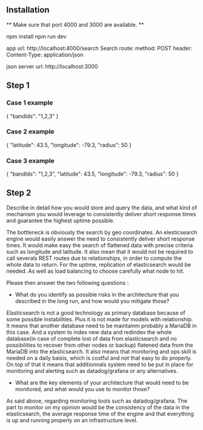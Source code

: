 ## Installation

** Make sure that port 4000 and 3000 are available. **

npm install
npm run dev

app url: http://localhost:4000/search
    Search route:
        method: POST
        header: Content-Type: application/json

json server url: http://localhost:3000

## Step 1

### Case 1 example
{
    "bandIds": "1,2,3"
}

### Case 2 example
{
    "latitude": 43.5,
    "longitude": -79.3,
    "radius": 50
}

### Case 3 example
{
    "bandIds": "1,2,3",
    "latitude": 43.5,
    "longitude": -79.3,
    "radius": 50
}

## Step 2

Describe in detail how you would store and query the data, and what kind of mechanism you would leverage to consistently deliver short response times and guarantee the highest uptime possible.

The bottleneck is obviously the search by geo coordinates. An elesticsearch engine would easily answer the need to consistently deliver short response times. It would make easy the search of flattened data with precise criteria such as longitude and latitude. It also mean that it would not be required to call severals REST routes due to relationships, in order to compute the whole data to return. 
For the uptime, replication of elasticsearch would be needed. As well as load balancing to choose carefully what node to hit.

Please then answer the two following questions : 

- What do you identify as possible risks in the architecture that you described in the long run, and how would you mitigate those?

Elasticsearch is not a good technology as primary database because of some possible instabilities. Plus it is not made for models with relationship. It means that another database need to be maintainm probably a MariaDB in this case. And a system to index new data and redindex the whole database(in case of complete lost of data from elasticsearch and no possibilities to recover from other nodes or backup) flatened data from the MariaDB into the elasticsearch. It also means that monitoring and ops skill is needed on a daily baisis, which is costful and not that easy to do properly. On top of that it means that additionnals system need to be put in place for monitoring and alerting such as datadog/grafana or any alternatives.

- What are the key elements of your architecture that would need to be monitored, and what would you use to monitor those?

As said above, regarding monitoring tools such as datadog/grafana. The part to monitor on my opinion would be the consistency of the data in the elasticsearch, the average response time of the engine and that everything is up and running properly on an infrastructure level.

